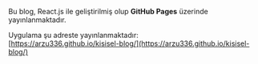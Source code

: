 Bu blog, React.js ile geliştirilmiş olup **GitHub Pages** üzerinde yayınlanmaktadır.

Uygulama şu adreste yayınlanmaktadır:  
[https://arzu336.github.io/kisisel-blog/](https://arzu336.github.io/kisisel-blog/)
